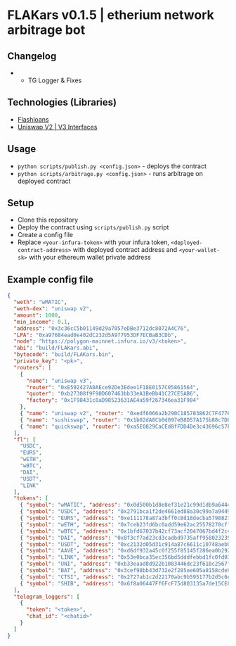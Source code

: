 # FLAKars v0.1.5 | etherium network arbitrage bot
## Changelog
- + TG Logger & Fixes
## Technologies (Libraries)
- <a href="https://aave.com">Flashloans</a>
- <a href="https://uniswap.org">Uniswap V2 | V3 Interfaces</a>
## Usage
- `python scripts/publish.py <config.json>` - deploys the contract
- `python scripts/arbitrage.py <config.json>` - runs arbitrage on deployed contract
## Setup
- Clone this repository
- Deploy the contract using `scripts/publish.py` script
- Create a config file
- Replace `<your-infura-token>` with your infura token, `<deployed-contract-address>` with deployed contract address and `<your-wallet-sk>` with your ethereum wallet private address
## Example config file
```json
{
  "weth": "wMATIC",
  "weth-dex": "uniswap v2",
  "amount": 1000,
  "min_income": 0.1,
  "address": "0x3c36cC5b01149d29a7057eDBe3712dc8072A4C76",
  "LPA": "0xa97684ead0e402dC232d5A977953DF7ECBaB3CDb",
  "node": "https://polygon-mainnet.infura.io/v3/<token>",
  "abi": "build/FLAKars.abi",
  "bytecode": "build/FLAKars.bin",
  "private_key": "<pk>",
  "routers": [
    {
      "name": "uniswap v3",
      "router": "0xE592427A0AEce92De3Edee1F18E0157C05861564",
      "quoter": "0xb27308f9F90D607463bb33eA1BeBb41C27CE5AB6",
      "factory": "0x1F98431c8aD98523631AE4a59f267346ea31F984"
    },
    { "name": "uniswap v2", "router": "0xedf6066a2b290C185783862C7F4776A2C8077AD1" },
    { "name": "sushiswap", "router": "0x1b02dA8Cb0d097eB8D57A175b88c7D8b47997506" },
    { "name": "quickswap", "router": "0xa5E0829CaCEd8fFDD4De3c43696c57F7D7A678ff" }
  ],
  "fl": [
    "USDC",
    "EURS",
    "wETH",
    "wBTC",
    "DAI",
    "USDT",
    "LINK"
  ],
  "tokens": [
    { "symbol": "wMATIC", "address": "0x0d500b1d8e8ef31e21c99d1db9a6444d3adf1270" },
    { "symbol": "USDC", "address": "0x2791bca1f2de4661ed88a30c99a7a9449aa84174" },
    { "symbol": "EURS", "address": "0xe111178a87a3bff0c8d18decba5798827539ae99" },
    { "symbol": "wETH", "address": "0x7ceb23fd6bc0add59e62ac25578270cff1b9f619" },
    { "symbol": "wBTC", "address": "0x1bfd67037b42cf73acf2047067bd4f2c47d9bfd6" },
    { "symbol": "DAI", "address": "0x8f3cf7ad23cd3cadbd9735aff958023239c6a063" },
    { "symbol": "USDT", "address": "0xc2132d05d31c914a87c6611c10748aeb04b58e8f" },
    { "symbol": "AAVE", "address": "0xd6df932a45c0f255f85145f286ea0b292b21c90b" },
    { "symbol": "LINK", "address": "0x53e0bca35ec356bd5dddfebbd1fc0fd03fabad39" },
    { "symbol": "UNI", "address": "0xb33eaad8d922b1083446dc23f610c2567fb5180f" },
    { "symbol": "BAT", "address": "0x3cef98bb43d732e2f285ee605a8158cde967d219" },
    { "symbol": "CTSI", "address": "0x2727ab1c2d22170abc9b595177b2d5c6e1ab7b7b" },
    { "symbol": "SHIB", "address": "0x6f8a06447Ff6FcF75d803135a7de15CE88C1d4ec" }
  ],
  "telegram_loggers": [
    {
      "token": "<token>",
      "chat_id": "<chatid>"
    }
  ]
}
``` 